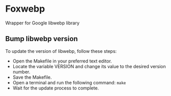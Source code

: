# Foxwebp

Wrapper for Google libwebp library

## Bump libwebp version

To update the version of libwebp, follow these steps:
- Open the Makefile in your preferred text editor.
- Locate the variable VERSION and change its value to the desired version number.
- Save the Makefile.
- Open a terminal and run the following command: ```make```
- Wait for the update process to complete.
